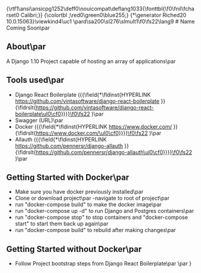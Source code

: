 {\rtf1\ansi\ansicpg1252\deff0\nouicompat\deflang1033{\fonttbl{\f0\fnil\fcharset0 Calibri;}}
{\colortbl ;\red0\green0\blue255;}
{\*\generator Riched20 10.0.15063}\viewkind4\uc1 
\pard\sa200\sl276\slmult1\f0\fs22\lang9 # Name Coming Soon\par
## About\par
A Django 1.10 Project capable of hosting an array of applications\par
## Tools used\par
- Django React Boilerplate ({{\field{\*\fldinst{HYPERLINK https://github.com/vintasoftware/django-react-boilerplate }}{\fldrslt{https://github.com/vintasoftware/django-react-boilerplate\ul0\cf0}}}}\f0\fs22 )\par
- Swagger (URL)\par
- Docker ({{\field{\*\fldinst{HYPERLINK https://www.docker.com/ }}{\fldrslt{https://www.docker.com/\ul0\cf0}}}}\f0\fs22 )\par
- Allauth ({{\field{\*\fldinst{HYPERLINK https://github.com/pennersr/django-allauth }}{\fldrslt{https://github.com/pennersr/django-allauth\ul0\cf0}}}}\f0\fs22 )\par
## Getting Started with Docker\par
- Make sure you have docker previously installed\par
- Clone or download project\par
-navigate to root of project\par
- run "docker-compose build" to make the docker image\par
- run "docker-compose up -d" to run Django and Postgres containers\par
- run "docker-compose stop" to stop containers and "docker-compose start" to start them back up again\par
- run "docker-compose build" to rebuild after making changes\par
## Getting Started without Docker\par
- Follow Project bootstrap steps from Django React Boilerplate\par
\par
}
 